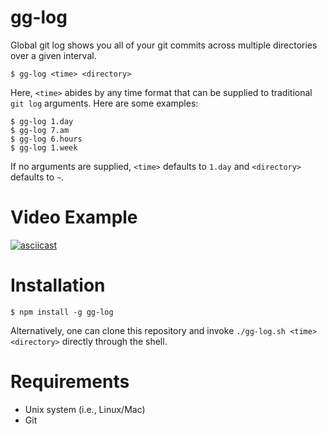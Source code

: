 # gg-log

Global git log shows you all of your git commits across multiple directories over a given interval.

    $ gg-log <time> <directory>

Here, `<time>` abides by any time format that can be supplied to traditional `git log` arguments. Here are some examples:

    $ gg-log 1.day
    $ gg-log 7.am
    $ gg-log 6.hours
    $ gg-log 1.week

If no arguments are supplied, `<time>` defaults to `1.day` and `<directory>` defaults to `~`.

# Video Example

[![asciicast](https://asciinema.org/a/awy7s165ktybdfxayck6t5gdb.png)](https://asciinema.org/a/awy7s165ktybdfxayck6t5gdb)

# Installation

    $ npm install -g gg-log

Alternatively, one can clone this repository and invoke `./gg-log.sh <time> <directory>` directly through the shell.

# Requirements

- Unix system (i.e., Linux/Mac)
- Git
